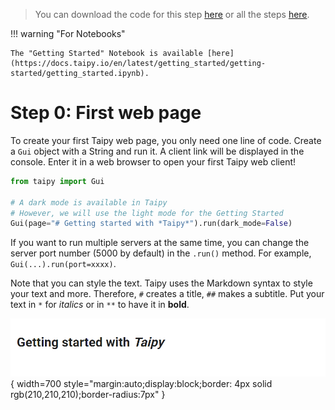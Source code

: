 > You can download the code for this step [here](../src/step_00.py) or all the steps [here](https://github.com/Avaiga/taipy-getting-started/tree/develop/src).

!!! warning "For Notebooks"

    The "Getting Started" Notebook is available [here](https://docs.taipy.io/en/latest/getting_started/getting-started/getting_started.ipynb).

# Step 0: First web page

To create your first Taipy web page, you only need one line of code. Create a `Gui` object with a String and run it. 
A client link will be displayed in the console. Enter it in a web browser to open your first Taipy web client!

```python
from taipy import Gui

# A dark mode is available in Taipy
# However, we will use the light mode for the Getting Started
Gui(page="# Getting started with *Taipy*").run(dark_mode=False)
```

If you want to run multiple servers at the same time, you can change the server port number (5000 by default) in the `.run()` method. For example, `Gui(...).run(port=xxxx)`.


Note that you can style the text. Taipy uses the Markdown syntax to style your text and more. Therefore, `#` creates 
a title, `##` makes a subtitle. Put your text in `*` for *italics* or in `**` to have it in **bold**.


![First Web Page](result.png){ width=700 style="margin:auto;display:block;border: 4px solid rgb(210,210,210);border-radius:7px" }
